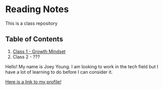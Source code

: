 # Reading Notes

This is a class repository

## Table of Contents

1. [Class 1 - Growth Mindset](Reflection.md)
2. Class 2 - ???



Hello! My name is Joey Young. I am looking to work in the tech field but I have a lot of learning to do before I can consider it.

[Here is a link to my profile!](https://github.com/Joey393d)




